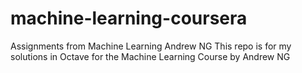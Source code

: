 # machine-learning-coursera
Assignments from Machine Learning Andrew NG
This repo is for my solutions in Octave for the Machine Learning Course by Andrew NG
